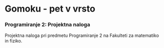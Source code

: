# Gomoku - pet v vrsto

### Programiranje 2: Projektna naloga

Projektna naloga pri predmetu Programiranje 2 na Fakulteti za matematiko in fiziko.
